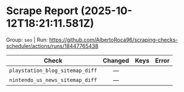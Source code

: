 # Scrape Report (2025-10-12T18:21:11.581Z)

Group: `seo`  |  Run: https://github.com/AlbertoRoca96/scraping-checks-scheduler/actions/runs/18447765438

| Check | Changed | Keys | Error |
|---|:---:|:--|:--|
| `playstation_blog_sitemap_diff` | — |  |  |
| `nintendo_us_news_sitemap_diff` | — |  |  |
